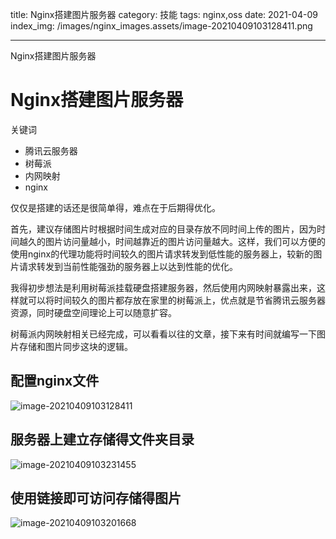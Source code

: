 title: Nginx搭建图片服务器
category: 技能
tags: nginx,oss
date: 2021-04-09
index_img: /images/nginx_images.assets/image-20210409103128411.png

---

Nginx搭建图片服务器


<!--more-->

# Nginx搭建图片服务器

关键词
- 腾讯云服务器
- 树莓派
- 内网映射
- nginx

仅仅是搭建的话还是很简单得，难点在于后期得优化。

首先，建议存储图片时根据时间生成对应的目录存放不同时间上传的图片，因为时间越久的图片访问量越小，时间越靠近的图片访问量越大。这样，我们可以方便的使用nginx的代理功能将时间较久的图片请求转发到低性能的服务器上，较新的图片请求转发到当前性能强劲的服务器上以达到性能的优化。

我得初步想法是利用树莓派挂载硬盘搭建服务器，然后使用内网映射暴露出来，这样就可以将时间较久的图片都存放在家里的树莓派上，优点就是节省腾讯云服务器资源，同时硬盘空间理论上可以随意扩容。

树莓派内网映射相关已经完成，可以看看以往的文章，接下来有时间就编写一下图片存储和图片同步这块的逻辑。

## 配置nginx文件



![image-20210409103128411](/images/nginx_images.assets/image-20210409103128411.png)



## 服务器上建立存储得文件夹目录

![image-20210409103231455](/images/nginx_images.assets/image-20210409103231455.png)



## 使用链接即可访问存储得图片

![image-20210409103201668](/images/nginx_images.assets/image-20210409103201668.png)